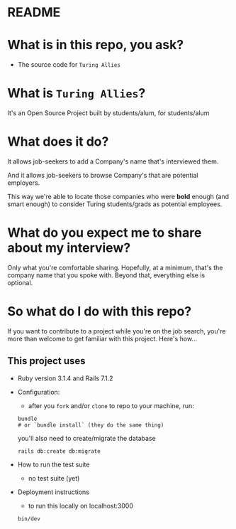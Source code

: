 # README

# What is in this repo, you ask? 

- The source code for `Turing Allies`

# What is `Turing Allies`?

It's an Open Source Project built by students/alum, for students/alum

# What does it do? 

It allows job-seekers to add a Company's name that's interviewed them. 

And it allows job-seekers to browse Company's that are potential employers. 

This way we're able to locate those companies who were **bold** enough (and smart enough) to consider Turing students/grads as potential employees. 

# What do you expect me to share about my interview? 

Only what you're comfortable sharing. Hopefully, at a minimum, that's the company name that you spoke with. Beyond that, everything else is optional. 

# So what do I do with this repo?

If you want to contribute to a project while you're on the job search, you're more than welcome to get familiar with this project. Here's how...

## This project uses

* Ruby version 3.1.4 and Rails 7.1.2

* Configuration: 
    -   after you `fork` and/or `clone` to repo to your machine, run:

    ```
    bundle
    # or `bundle install` (they do the same thing)
    ```

    you'll also need to create/migrate the database

    ```
    rails db:create db:migrate
    ```

* How to run the test suite
    - no test suite (yet)

* Deployment instructions
    - to run this locally on localhost:3000

    ```
    bin/dev
    ```
